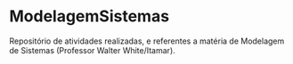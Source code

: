 # ModelagemSistemas
Repositório de atividades realizadas, e referentes a matéria de Modelagem de Sistemas (Professor Walter White/Itamar).

